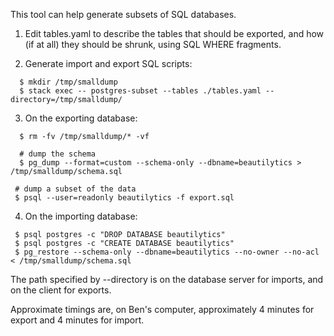 This tool can help generate subsets of SQL databases.

1. Edit tables.yaml to describe the tables that should be exported,
   and how (if at all) they should be shrunk, using SQL WHERE fragments.

2. Generate import and export SQL scripts:

```
  $ mkdir /tmp/smalldump
  $ stack exec -- postgres-subset --tables ./tables.yaml --directory=/tmp/smalldump/
```

3. On the exporting database:

```
  $ rm -fv /tmp/smalldump/* -vf

  # dump the schema
  $ pg_dump --format=custom --schema-only --dbname=beautilytics > /tmp/smalldump/schema.sql

 # dump a subset of the data
 $ psql --user=readonly beautilytics -f export.sql
```

4. On the importing database:

```
 $ psql postgres -c "DROP DATABASE beautilytics"
 $ psql postgres -c "CREATE DATABASE beautilytics"
 $ pg_restore --schema-only --dbname=beautilytics --no-owner --no-acl < /tmp/smalldump/schema.sql
```

The path specified by --directory is on the database server
for imports, and on the client for exports.

Approximate timings are, on Ben's computer, approximately 4 minutes
for export and 4 minutes for import.

